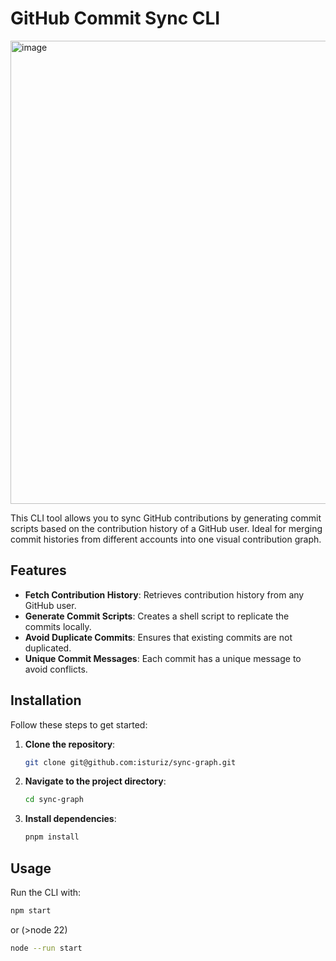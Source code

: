 # GitHub Commit Sync CLI

<img width="741" alt="image" src="https://github.com/isturiz/sync-graph/assets/57846457/bc20e910-8dff-4c92-a69a-344e19f8bb00">

This CLI tool allows you to sync GitHub contributions by generating commit scripts based on the contribution history of a GitHub user. Ideal for merging commit histories from different accounts into one visual contribution graph.

## Features

- **Fetch Contribution History**: Retrieves contribution history from any GitHub user.
- **Generate Commit Scripts**: Creates a shell script to replicate the commits locally.
- **Avoid Duplicate Commits**: Ensures that existing commits are not duplicated.
- **Unique Commit Messages**: Each commit has a unique message to avoid conflicts.

## Installation

Follow these steps to get started:

1. **Clone the repository**:
    ```sh
    git clone git@github.com:isturiz/sync-graph.git
    ```

2. **Navigate to the project directory**:
    ```sh
    cd sync-graph
    ```

3. **Install dependencies**:
    ```sh
    pnpm install
    ```

## Usage

Run the CLI with:

```sh
npm start
```
or (>node 22)
```sh
node --run start 

